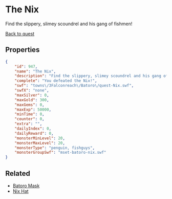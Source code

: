 # The Nix

Find the slippery, slimey scoundrel and his gang of fishmen!

[Back to quest](../quests.md)

## Properties

```json
{
    "id": 947,
    "name": "The Nix",
    "description": "Find the slippery, slimey scoundrel and his gang of fishmen!",
    "complete": "You defeated the Nix!",
    "swf": "towns\/3Falconreach\/Batoro\/quest-Nix.swf",
    "swfX": "none",
    "maxSilver": 0,
    "maxGold": 300,
    "maxGems": 0,
    "maxExp": 50000,
    "minTime": 0,
    "counter": 0,
    "extra": "",
    "dailyIndex": 0,
    "dailyReward": 0,
    "monsterMinLevel": 20,
    "monsterMaxLevel": 20,
    "monsterType": "penguin, fishguys",
    "monsterGroupSwf": "mset-batoro-nix.swf"
}
```

## Related

- [Batoro Mask](../items/7506-batoro-mask.md)
- [Nix Hat](../items/7507-nix-hat.md)

